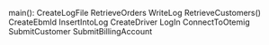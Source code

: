 main():
	CreateLogFile
	RetrieveOrders
	WriteLog
	RetrieveCustomers()
	CreateEbmId
	InsertIntoLog
	CreateDriver
	LogIn
	ConnectToOtemig
	SubmitCustomer
	SubmitBillingAccount